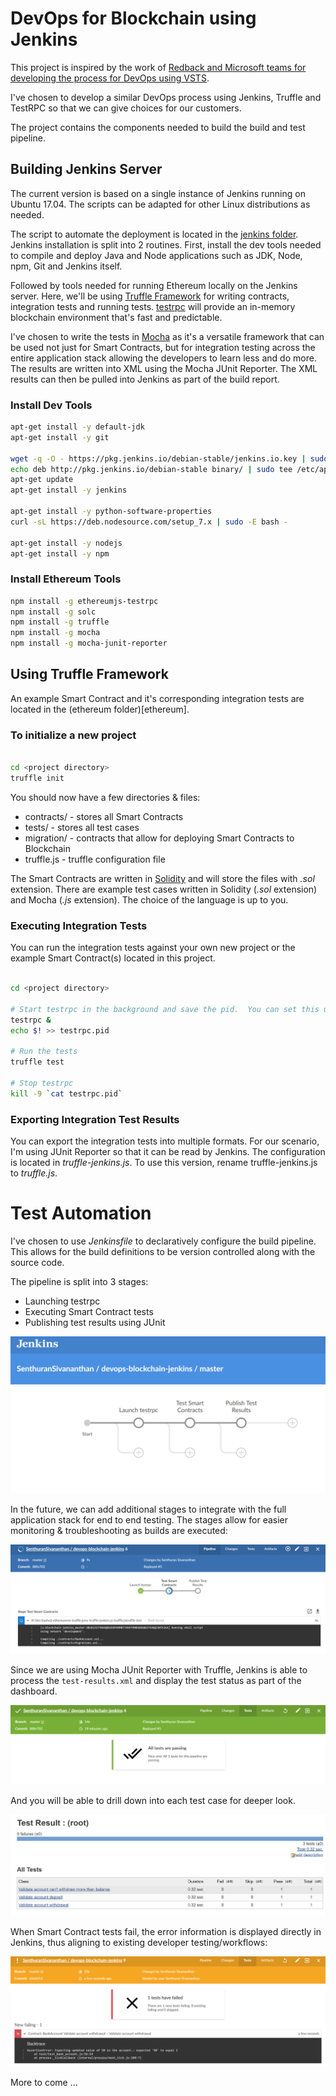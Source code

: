 # DevOps for Blockchain using Jenkins

This project is inspired by the work of [Redback and Microsoft teams for developing the process for DevOps using VSTS](https://microsoft.github.io/techcasestudies/redback-devops.html).

I've chosen to develop a similar DevOps process using Jenkins, Truffle and TestRPC so that we can give choices for our customers.

The project contains the components needed to build the build and test pipeline.

## Building Jenkins Server

The current version is based on a single instance of Jenkins running on Ubuntu 17.04.  The scripts can be adapted for other Linux distributions as needed.

The script to automate the deployment is located in the [jenkins folder](jenkins/master-install.sh).  Jenkins installation is split into 2 routines.  First, install the dev tools needed to compile and deploy Java and Node applications such as JDK, Node, npm, Git and Jenkins itself.

Followed by tools needed for running Ethereum locally on the Jenkins server.  Here, we'll be using [Truffle Framework](http://truffleframework.com/) for writing contracts, integration tests and running tests.  [testrpc](https://github.com/ethereumjs/testrpc) will provide an in-memory blockchain environment that's fast and predictable.

I've chosen to write the tests in [Mocha](https://mochajs.org/) as it's a versatile framework that can be used not just for Smart Contracts, but for integration testing across the entire application stack allowing the developers to learn less and do more.  The results are written into XML using the Mocha JUnit Reporter.  The XML results can then be pulled into Jenkins as part of the build report.

### Install Dev Tools

```bash
apt-get install -y default-jdk
apt-get install -y git

wget -q -O - https://pkg.jenkins.io/debian-stable/jenkins.io.key | sudo apt-key add -
echo deb http://pkg.jenkins.io/debian-stable binary/ | sudo tee /etc/apt/sources.list.d/jenkins.list
apt-get update
apt-get install -y jenkins

apt-get install -y python-software-properties
curl -sL https://deb.nodesource.com/setup_7.x | sudo -E bash -

apt-get install -y nodejs
apt-get install -y npm
```

### Install Ethereum Tools

```bash
npm install -g ethereumjs-testrpc
npm install -g solc
npm install -g truffle
npm install -g mocha
npm install -g mocha-junit-reporter
```

## Using Truffle Framework

An example Smart Contract and it's corresponding integration tests are located in the (ethereum folder)[ethereum].

### To initialize a new project

```bash

cd <project directory>
truffle init

```

You should now have a few directories & files:

* contracts/ - stores all Smart Contracts
* tests/ - stores all test cases
* migration/ - contracts that allow for deploying Smart Contracts to Blockchain
* truffle.js - truffle configuration file

The Smart Contracts are written in [Solidity](http://solidity.readthedocs.io/en/develop/introduction-to-smart-contracts.html) and will store the files with *.sol* extension.  There are example test cases written in Solidity (*.sol* extension) and Mocha (*.js* extension).  The choice of the language is up to you.

### Executing Integration Tests

You can run the integration tests against your own new project or the example Smart Contract(s) located in this project.

```bash

cd <project directory>

# Start testrpc in the background and save the pid.  You can set this up on another terminal as well.
testrpc &
echo $! >> testrpc.pid

# Run the tests
truffle test

# Stop testrpc
kill -9 `cat testrpc.pid`

```

### Exporting Integration Test Results

You can export the integration tests into multiple formats.  For our scenario, I'm using JUnit Reporter so that it can be read by Jenkins.  The configuration is located in *truffle-jenkins.js*.  To use this version, rename truffle-jenkins.js to *truffle.js*.


# Test Automation

I've chosen to use *Jenkinsfile* to declaratively configure the build pipeline.  This allows for the build definitions to be version controlled along with the source code.

The pipeline is split into 3 stages:

* Launching testrpc
* Executing Smart Contract tests
* Publishing test results using JUnit

![Pipeline](docs/images/build-pipeline.PNG "Pipeline")

In the future, we can add additional stages to integrate with the full application stack for end to end testing.  The stages allow for easier monitoring & troubleshooting as builds are executed:

![Build Process](docs/images/build-process.PNG "Build Process")

Since we are using Mocha JUnit Reporter with Truffle, Jenkins is able to process the `test-results.xml` and display the test status as part of the dashboard.

![Test Summary](docs/images/test-status.PNG "Test Summary")

And you will be able to drill down into each test case for deeper look.

![Test Details](docs/images/test-details.PNG "Test Details")

When Smart Contract tests fail, the error information is displayed directly in Jenkins, thus aligning to existing developer testing/workflows:

![Test Failure](docs/images/failed-test-case.PNG "Test Failure")

More to come ...
